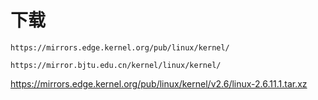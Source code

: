 # 下载

```纯文本
https://mirrors.edge.kernel.org/pub/linux/kernel/
```

```纯文本
https://mirror.bjtu.edu.cn/kernel/linux/kernel/
```

<https://mirrors.edge.kernel.org/pub/linux/kernel/v2.6/linux-2.6.11.1.tar.xz>
